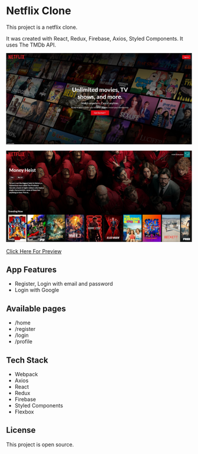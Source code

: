 # Netflix Clone

This project is a netflix clone.

It was created with React, Redux, Firebase, Axios, Styled Components. It uses The TMDb API.

![example-site](https://raw.githubusercontent.com/PeshoBiceps/netflix/master/src/netflix1.jpg)

![example-site](https://raw.githubusercontent.com/PeshoBiceps/netflix/master/src/netflix2.jpg)


[Click Here For Preview]()

## App Features
- Register, Login with email and password
- Login with Google

## Available pages

- /home
- /register
- /login
- /profile

## Tech Stack

- Webpack
- Axios
- React
- Redux
- Firebase
- Styled Components
- Flexbox

## License

This project is open source.
